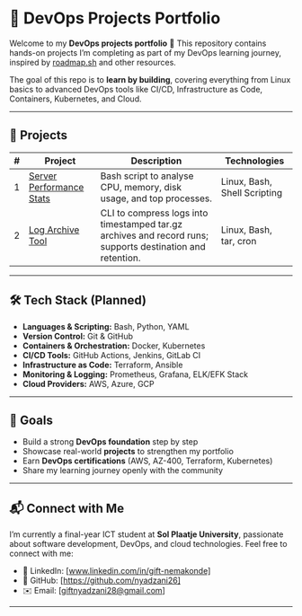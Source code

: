 # 🚀 DevOps Projects Portfolio

Welcome to my **DevOps projects portfolio** 👋
This repository contains hands-on projects I’m completing as part of my DevOps learning journey, inspired by [roadmap.sh](https://roadmap.sh/devops) and other resources.

The goal of this repo is to **learn by building**, covering everything from Linux basics to advanced DevOps tools like CI/CD, Infrastructure as Code, Containers, Kubernetes, and Cloud.

---

## 📌 Projects

| # | Project | Description | Technologies |
|---|---------|-------------|--------------|
| 1 | [Server Performance Stats](./server-performance-stats) | Bash script to analyse CPU, memory, disk usage, and top processes. | Linux, Bash, Shell Scripting |
| 2 | [Log Archive Tool](./log-archive-tool) | CLI to compress logs into timestamped tar.gz archives and record runs; supports destination and retention. | Linux, Bash, tar, cron |

---

## 🛠️ Tech Stack (Planned)

- **Languages & Scripting:** Bash, Python, YAML
- **Version Control:** Git & GitHub
- **Containers & Orchestration:** Docker, Kubernetes
- **CI/CD Tools:** GitHub Actions, Jenkins, GitLab CI
- **Infrastructure as Code:** Terraform, Ansible
- **Monitoring & Logging:** Prometheus, Grafana, ELK/EFK Stack
- **Cloud Providers:** AWS, Azure, GCP

---

## 🎯 Goals

- Build a strong **DevOps foundation** step by step
- Showcase real-world **projects** to strengthen my portfolio
- Earn **DevOps certifications** (AWS, AZ-400, Terraform, Kubernetes)
- Share my learning journey openly with the community

---

## 📬 Connect with Me

I’m currently a final-year ICT student at **Sol Plaatje University**, passionate about software development, DevOps, and cloud technologies.
Feel free to connect with me:

- 💼 LinkedIn: [www.linkedin.com/in/gift-nemakonde]
- 🐙 GitHub: [https://github.com/nyadzani26]
- ✉️ Email: [giftnyadzani28@gmail.com]

---
